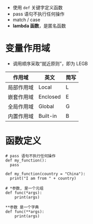- 使用 `def` 关键字定义函数
- pass 语句不执行任何操作
- match / case
- **lambda 函数**，是匿名函数

# 变量作用域
- 调用顺序采取“就近原则”，即为 LEGB

| 作用域   | 英文       | 简写 |
|-------|----------|----|
| 局部作用域 | Local    | L  |
| 嵌套作用域 | Enclosed | E  |
| 全局作用域 | Global   | G  |
| 内置作用域 | Built-in | B  |

# 函数定义
```
# pass 语句不执行任何操作
def my_function():
  pass

def my_function(country = "China"):
  print("I am from " + country)

# *参数, 是一个元组
def func(*args):
	print(args)

**参数 是一个字典
def func(**args):
	print(args)
```
